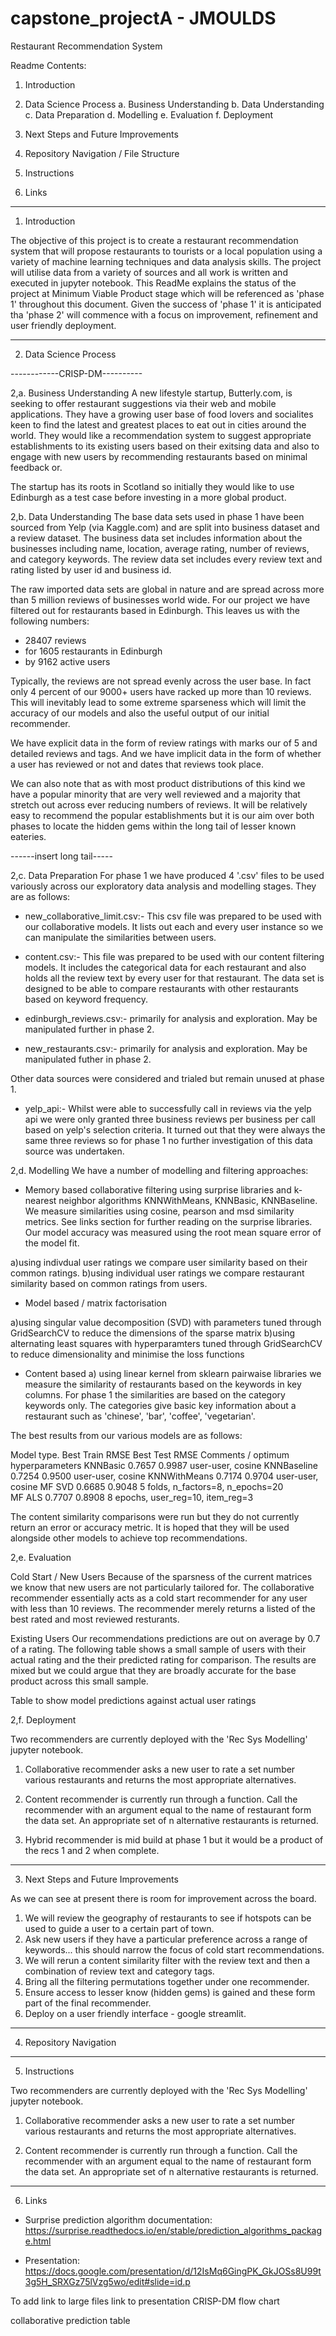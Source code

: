 # capstone_projectA - JMOULDS
Restaurant Recommendation System

Readme Contents:
1. Introduction

2. Data Science Process
    a. Business Understanding
    b. Data Understanding
    c. Data Preparation
    d. Modelling
    e. Evaluation
    f. Deployment

3. Next Steps and Future Improvements

4. Repository Navigation / File Structure

5. Instructions

6. Links
*******************************************************************************************************************************

1. Introduction
    
The objective of this project is to create a restaurant recommendation system that will propose restaurants to tourists or a local population using a variety of machine learning techniques and data analysis skills. The project will utilise data from a variety of sources and all work is written and executed in jupyter notebook. This ReadMe explains the status of the project at Minimum Viable Product stage which will be referenced as 'phase 1' throughout this document. Given the success of 'phase 1' it is anticipated tha 'phase 2' will commence with a focus on improvement, refinement and user friendly deployment. 

*******************************************************************************************************************************


2. Data Science Process

------------CRISP-DM---------- 

2,a. Business Understanding
A new lifestyle startup, Butterly.com,  is seeking to offer restaurant suggestions via their web and mobile applications. They have a growing user base of food lovers and socialites keen to find the latest and greatest places to eat out in cities around the world. They would like a recommendation system to suggest appropriate establishments to its existing users based on their exitsing data and also to engage with new users by recommending restaurants based on minimal feedback or.

The startup has its roots in Scotland so initially they would like to use Edinburgh as a test case before investing in a more global product. 


2,b. Data Understanding
The base data sets used in phase 1 have been sourced from Yelp (via Kaggle.com) and are split into business dataset and a review dataset. The business data set includes information about the businesses including name, location, average rating, number of reviews, and category keywords. The review data set includes every review text and rating listed by user id and business id. 

The raw imported data sets are global in nature and are spread across more than 5 million reviews of businesses world wide. For our project we have filtered out for restaurants based in Edinburgh. This leaves us with the following numbers:

- 28407 reviews
- for 1605 restaurants in Edinburgh
- by 9162 active users

Typically, the reviews are not spread evenly across the user base. In fact only 4 percent of our 9000+ users have racked up more than 10 reviews. This will inevitably lead to some extreme sparseness which will limit the accuracy of our models and also the useful output of our initial recommender. 

We have explicit data in the form of review ratings with marks our of 5 and detailed reviews and tags. And we have implicit data in the form of whether a user has reviewed or not and dates that reviews took place. 

We can also note that as with most product distributions of this kind we have a popular minority that are very well reviewed and a majority that stretch out across ever reducing numbers of reviews. It will be relatively easy to recommend the popular establishments but it is our aim over both phases to locate the hidden gems within the long tail of lesser known eateries. 

------insert long tail-----



2,c. Data Preparation
For phase 1 we have produced 4 '.csv' files to be used variously across our exploratory data analysis and modelling stages. They are as follows: 

- new_collaborative_limit.csv:- This csv file was prepared to be used with our collaborative models. It lists out each and every user instance so we can manipulate the similarities between users. 

- content.csv:- This file was prepared to be used with our content filtering models. It includes the categorical data for each restaurant and also holds all the review text by every user for that restaurant. The data set is designed to be able to compare restaurants with other restaurants based on keyword frequency.  

- edinburgh_reviews.csv:- primarily for analysis and exploration. May be manipulated further in phase 2. 

- new_restaurants.csv:- primarily for analysis and exploration. May be manipulated futher in phase 2.

Other data sources were considered and trialed but remain unused at phase 1. 
- yelp_api:- Whilst were able to successfully call in reviews via the yelp api we were only granted three business reviews per business per call based on yelp's selection criteria. It turned out that they were always the same three reviews so for phase 1 no further investigation of this data source was undertaken. 



2,d. Modelling
We have a number of modelling and filtering approaches: 

- Memory based collaborative filtering using surprise libraries and k-nearest neighbor algorithms KNNWithMeans, KNNBasic, KNNBaseline. We measure similarities using cosine, pearson and msd similarity metrics.  See links section for further reading on the surprise libraries. Our model accuracy was measured using the root mean square error of the model fit. 

a)using indivdual user ratings we compare user similarity based on their common ratings. 
b)using individual user ratings we compare restaurant similarity based on common ratings from users. 


- Model based / matrix factorisation

a)using singular value decomposition (SVD) with parameters tuned through GridSearchCV to reduce the dimensions of the sparse matrix
b)using alternating least squares with hyperparamters tuned through GridSearchCV to reduce dimensionality and minimise the loss functions


- Content based
a) using linear kernel from sklearn pairwaise libraries we measure the similarity of restaurants based on the keywords in key columns. For phase 1 the similarities are based on the category keywords only. The categories give basic key information about a restaurant such as 'chinese', 'bar', 'coffee', 'vegetarian'. 


The best results from our various models are as follows: 

Model type.              Best Train RMSE       Best Test RMSE         Comments / optimum hyperparameters
KNNBasic                 0.7657                0.9987                 user-user, cosine
KNNBaseline              0.7254                0.9500                 user-user, cosine
KNNWithMeans             0.7174                0.9704                 user-user, cosine
MF SVD                   0.6685                0.9048                 5 folds, n_factors=8, n_epochs=20  
MF ALS                   0.7707                0.8908                 8 epochs, user_reg=10, item_reg=3


The content similarity comparisons were run but they do not currently return an error or accuracy metric. It is hoped that they will be used alongside other models to achieve top recommendations. 




2,e. Evaluation

Cold Start / New Users
Because of the sparsness of the current matrices we know that new users are not particularly tailored for. The collaborative recommender essentially acts as a cold start recommender for any user with less than 10 reviews. The recommender merely returns a listed of the best rated and most reviewed resturants. 


Existing Users
Our recommendations predictions are out on average by 0.7 of a rating. The following table shows a small sample of users with their actual rating and the their predicted rating for comparison. The results are mixed but we could argue that they are broadly accurate for the base product across this small sample. 


Table to show model predictions against actual user ratings




2,f. Deployment

Two recommenders are currently deployed with the 'Rec Sys Modelling' jupyter notebook. 
1) Collaborative recommender asks a new user to rate a set number various restaurants and returns the most appropriate alternatives. 

2) Content recommender is currently run through a function. Call the recommender with an argument equal to the name of restaurant form the data set. An appropriate set of n alternative restaurants is returned. 

3) Hybrid recommender is mid build at phase 1 but it would be a product of the recs 1 and 2 when complete. 

********************************************************************************************************************************


3. Next Steps and Future Improvements

As we can see at present there is room for improvement across the board. 

1) We will review the geography of restaurants to see if hotspots can be used to guide a user to a certain part of town.
2) Ask new users if they have a particular preference across a range of keywords... this should narrow the focus of cold start recommendations.
3) We will rerun a content similarity filter with the review text and then a combination of review text and category tags.
4) Bring all the filtering permutations together under one recommender.
5) Ensure access to lesser know (hidden gems) is gained and these form part of the final recommender. 
5) Deploy on a user friendly interface - google streamlit. 




********************************************************************************************************************************


4. Repository Navigation



********************************************************************************************************************************



5. Instructions

Two recommenders are currently deployed with the 'Rec Sys Modelling' jupyter notebook. 
1) Collaborative recommender asks a new user to rate a set number various restaurants and returns the most appropriate alternatives. 

2) Content recommender is currently run through a function. Call the recommender with an argument equal to the name of restaurant form the data set. An appropriate set of n alternative restaurants is returned. 



********************************************************************************************************************************


6. Links

- Surprise prediction algorithm documentation: https://surprise.readthedocs.io/en/stable/prediction_algorithms_package.html

- Presentation: https://docs.google.com/presentation/d/12IsMq6GingPK_GkJOSs8U99t3g5H_SRXGz75lVzg5wo/edit#slide=id.p










To add
link to large files
link to presentation
CRISP-DM flow chart

collaborative prediction table
